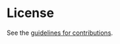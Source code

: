 # License

See the
[guidelines for contributions](https://github.com/dthaler/rats-endorsements/blob/main/CONTRIBUTING.md).
